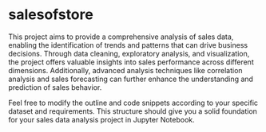 # salesofstore
This project aims to provide a comprehensive analysis of sales data, enabling the identification of trends and patterns that can drive business decisions. Through data cleaning, exploratory analysis, and visualization, the project offers valuable insights into sales performance across different dimensions. Additionally, advanced analysis techniques like correlation analysis and sales forecasting can further enhance the understanding and prediction of sales behavior.

Feel free to modify the outline and code snippets according to your specific dataset and requirements. This structure should give you a solid foundation for your sales data analysis project in Jupyter Notebook.






